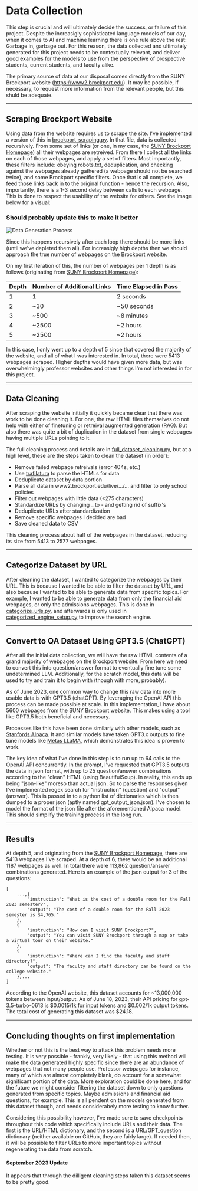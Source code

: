 # Data Collection

This step is crucial and will ultimately decide the success, or failure of this project. Despite the increasigly sophisticated language models of our day, when it comes to AI and machine learning there is one rule above the rest:  Garbage in, garbage out. For this reason, the data collected and ultimately generated for this project needs to be contextually relevant, and deliver good examples for the models to use from the perspective of prospective students, current students, and faculty alike.

The primary source of data at our disposal comes directly from the SUNY Brockport website (https://www2.brockport.edu). It may be possible, if necessary, to request more information from the relevant people, but this shuld be adequate. 

---
## Scraping Brockport Website

Using data from the website requires us to scrape the site. I've implemented a version of this in [brockport_scraping.py](./brockport_scraping.py). In that file, data is collected recursively. From some set of links (or one, in my case, the [SUNY Brockport Homepage](https://www2.brockport.edu/)) all their webpages are retreived. From there I collect all the links on each of those webpages, and apply a set of filters. Most importantly, these filters include: obeying robots.txt, deduplication, and checking against the webpages already gathered (a webpage should not be searched twice), and some Brockport specific filters. Once that is all complete, we feed those links back in to the original function - hence the recursion. Also, importantly, there is a 1-3 second delay between calls to each webpage. This is done to respect the usability of the website for others. See the image below for a visual:

### **Should probably update this to make it better**
![Data Generation Process](https://i.ibb.co/KjnySP1/cycle-white.png)

Since this happens recursively after each loop there should be more links (until we've depleted them all). For increasigly high depths then we should approach the true number of webpages on the Brockport website.

On my first iteration of this, the number of webpages per 1 depth is as follows (originating from [SUNY Brockport Homepage](https://www2.brockport.edu/)):

| Depth | Number of Additional Links | Time Elapsed in Pass |
|-------|----------------------------|----------------------|
| 1     | 1                          | 2 seconds            |
| 2     | ~30                        | ~50 seconds          |
| 3     | ~500                       | ~8 minutes           |
| 4     | ~2500                      | ~2 hours             |
| 5     | ~2500                      | ~2 hours             |

In this case, I only went up to a depth of 5 since that covered the majority of the website, and all of what I was interested in. In total, there were 5413 webpages scraped. Higher depths would have given more data, but was overwhelmingly professor websites and other things I'm not interested in for this project.

---
## Data Cleaning

After scraping the website initially it quickly became clear that there was work to be done cleaning it. For one, the raw HTML files themselves do not help with either of finetuning or retreival augmented generation (RAG). But also there was quite a bit of duplication in the dataset from single webpages having multiple URLs pointing to it.

The full cleaning process and details are in [full_dataset_cleaning.py](./full_dataset_cleaning.py), but at a high level, these are the steps taken to clean the dataset (in order):

- Remove failed webpage retreivals (error 404s, etc.)
- Use [trafilatura](https://trafilatura.readthedocs.io/en/latest/) to parse the HTMLs for data
- Deduplicate dataset by data portion
- Parse all data in www2.brockport.edu/live/.../... and filter to only school policies
- Filter out webpages with little data (<275 characters)
- Standardize URLs by changing _ to - and getting rid of suffix's
- Deduplicate URLs after standardization
- Remove specific webpages I decided are bad
- Save cleaned data to CSV

This cleaning process about half of the webpages in the dataset, reducing its size from 5413 to 2577 webpages. 

---
## Categorize Dataset by URL

After cleaning the dataset, I wanted to categorize the webpages by their URL. This is because I wanted to be able to filter the dataset by URL, and also because I wanted to be able to generate data from specific topics. For example, I wanted to be able to generate data from only the financial aid webpages, or only the admissions webpages. This is done in [categorize_urls.py](./categorize_urls.py), and afterwards is only used in [categorized_engine_setup.py](../chatgpt_pe/categorized_engine_setup.py) to improve the search engine.

---
## Convert to QA Dataset Using GPT3.5 (ChatGPT)

After all the initial data collection, we will have the raw HTML contents of a grand majority of webpages on the Brockport website. From here we need to convert this into question/answer format to eventually fine tune some undetermined LLM. Additionally, for the scratch model, this data will be used to try and train it to begin with (though with more, probably). 

As of June 2023, one common way to change this raw data into more usable data is with GPT3.5 (chatGPT). By leveraging the OpenAI API this process can be made possible at scale. In this implementation, I have about 5600 webpages from the SUNY Brockport website. This makes using a tool like GPT3.5 both beneficial and necessary. 

Processes like this have been done similarly with other models, such as [Stanfords Alpaca](https://github.com/tatsu-lab/stanford_alpaca). It and similar models have taken GPT3.x outputs to fine tune models like [Metas LLaMA](https://github.com/facebookresearch/llama), which demonstrates this idea is proven to work.

The key idea of what I've done in this step is to run up to 64 calls to the OpenAI API concurrently. In the prompt, I've requested that GPT3.5 outputs the data in json format, with up to 25 question/answer combinations according to the "clean" HTML (using BeautifulSoup). In reality, this ends up being "json-like" moreso than actual json. So to parse the responses given I've implemented regex search for "instruction" (question) and "output" (answer). This is passed in to a python list of dictionaries which is then dumped to a proper json (aptly named gpt_output_json.json). I've chosen to model the format of the json file after the aforementioned Alpaca model. This should simplify the training process in the long run.

---
## Results

At depth 5, and originating from the [SUNY Brockport Homepage](https://www2.brockport.edu/), there are 5413 webpages I've scraped. At a depth of 6, there would be an additional 1187 webpages as well. In total there were 113,862 question/answer combinations generated. Here is an example of the json output for 3 of the questions:

```
[
    ...,{
        "instruction": "What is the cost of a double room for the Fall 2023 semester?",
        "output": "The cost of a double room for the Fall 2023 semester is $4,765."
    },
    {
        "instruction": "How can I visit SUNY Brockport?",
        "output": "You can visit SUNY Brockport through a map or take a virtual tour on their website."
    },
    {
        "instruction": "Where can I find the faculty and staff directory?",
        "output": "The faculty and staff directory can be found on the college website."
    },...
]
```

According to the OpenAI website, this dataset accounts for ~13,000,000 tokens between input/output. As of June 18, 2023, their API pricing for gpt-3.5-turbo-0613 is $0.0015/1k for input tokens and $0.002/1k output tokens. The total cost of generating this dataset was $24.18.

---
## Concluding thoughts on first implementation

Whether or not this is the best way to attack this problem needs more testing. It is very possible - frankly, very likely - that using this method will make the data generated highly specific since there are an abundance of webpages that not many people use. Professor webpages for instance, many of which are almost completely blank, do account for a somewhat significant portion of the data. More exploration could be done here, and for the future we might consider filtering the dataset down to only questions generated from specific topics. Maybe admissions and financial aid questions, for example. This is all pendent on the models generated from this dataset though, and needs considerabely more testing to know further.

Considering this possibility however, I've made sure to save checkpoints throughout this code which specifically include URLs and their data. The first is the URL/HTML dictionary, and the second is a URL/GPT_question dictionary (neither available on GitHub, they are fairly large). If needed then, it will be possible to filter URLs to more important topics without regenerating the data from scratch.

#### September 2023 Update

It appears that through the dilligent cleaning steps taken this dataset seems to be pretty good.
